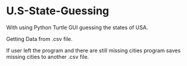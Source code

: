 # U.S-State-Guessing

With using Python Turtle GUI guessing the states of USA.

Getting Data from .csv file.

If user left the program and there are still missing cities program saves missing cities to another .csv file.
